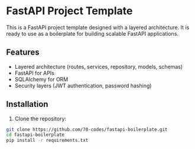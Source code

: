# FastAPI Project Template

This is a FastAPI project template designed with a layered architecture. It is ready to use as a boilerplate for building scalable FastAPI applications.

## Features

- Layered architecture (routes, services, repository, models, schemas)
- FastAPI for APIs
- SQLAlchemy for ORM
- Security layers (JWT authentication, password hashing)

## Installation

1. Clone the repository:

```bash
git clone https://github.com/70-codes/fastapi-boilerplate.git
cd fastapi-boilerplate
pip install -r requirements.txt
